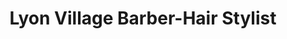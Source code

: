 ---
title: "Lyon Village Barber-Hair Stylist"
url: /arlington/lyon-village-barber-hair-stylist/
shop: hairdresser
---